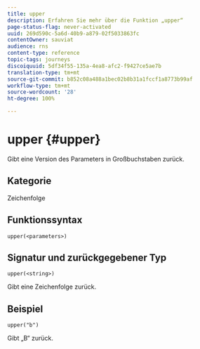 ```yaml
---
title: upper
description: Erfahren Sie mehr über die Funktion „upper“
page-status-flag: never-activated
uuid: 269d590c-5a6d-40b9-a879-02f5033863fc
contentOwner: sauviat
audience: rns
content-type: reference
topic-tags: journeys
discoiquuid: 5df34f55-135a-4ea8-afc2-f9427ce5ae7b
translation-type: tm+mt
source-git-commit: b852c08a488a1bec02b8b31a1fccf1a8773b99af
workflow-type: tm+mt
source-wordcount: '28'
ht-degree: 100%

---
```



# upper {#upper}

Gibt eine Version des Parameters in Großbuchstaben zurück.

## Kategorie

Zeichenfolge

## Funktionssyntax

`upper(<parameters>)`

## Signatur und zurückgegebener Typ

`upper(<string>)`

Gibt eine Zeichenfolge zurück.

## Beispiel

`upper("b")`

Gibt „B“ zurück.
